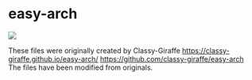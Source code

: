# easy-arch

<img src="https://" />

These files were originally created by Classy-Giraffe 
https://classy-giraffe.github.io/easy-arch/
https://github.com/classy-giraffe/easy-arch <BR>
The files have been modified from originals. <BR>



